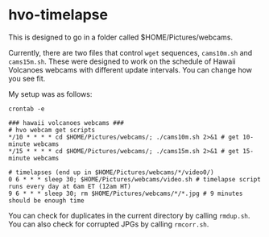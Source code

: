 # hvo-timelapse

This is designed to go in a folder called $HOME/Pictures/webcams.

Currently, there are two files that control `wget` sequences, `cams10m.sh` and `cams15m.sh`. These were designed to work on the schedule of Hawaii Volcanoes webcams with different update intervals. You can change how you see fit.

My setup was as follows:

`crontab -e`

```
### hawaii volcanoes webcams ###
# hvo webcam get scripts
*/10 * * * * cd $HOME/Pictures/webcams/; ./cams10m.sh 2>&1 # get 10-minute webcams
*/15 * * * * cd $HOME/Pictures/webcams/; ./cams15m.sh 2>&1 # get 15-minute webcams

# timelapses (end up in $HOME/Pictures/webcams/*/video0/)
0 6 * * * sleep 30; $HOME/Pictures/webcams/video.sh # timelapse script runs every day at 6am ET (12am HT)
9 6 * * * sleep 30; rm $HOME/Pictures/webcams/*/*.jpg # 9 minutes should be enough time
```

You can check for duplicates in the current directory by calling `rmdup.sh`. You can also check for corrupted JPGs by calling `rmcorr.sh`.
